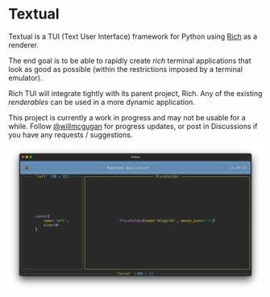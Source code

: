 # Textual

Textual is a TUI (Text User Interface) framework for Python using [Rich](https://github.com/willmcgugan/rich) as a renderer.

The end goal is to be able to rapidly create *rich* terminal applications that look as good as possible (within the restrictions imposed by a terminal emulator).

Rich TUI will integrate tightly with its parent project, Rich. Any of the existing *renderables* can be used in a more dynamic application.

This project is currently a work in progress and may not be usable for a while. Follow [@willmcgugan](https://twitter.com/willmcgugan) for progress updates, or post in Discussions if you have any requests / suggestions. 

![screenshot](./imgs/rich-tui.png)



